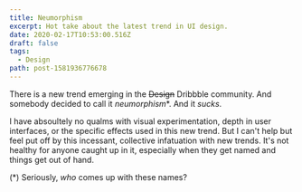 ```yaml
---
title: Neumorphism
excerpt: Hot take about the latest trend in UI design.
date: 2020-02-17T10:53:00.516Z
draft: false
tags:
  - Design
path: post-1581936776678
---
```

There is a new trend emerging in the ~~Design~~ Dribbble community. And somebody decided to call it _neumorphism_*. And it _sucks_.

I have absoultely no qualms with visual experimentation, depth in user interfaces, or the specific effects used in this new trend. But I can't help but feel put off by this incessant, collective infatuation with new trends. It's not healthy for anyone caught up in it, especially when they get named and things get out of hand.

(*) Seriously, _who_ comes up with these names?
